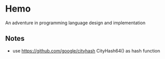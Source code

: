 Hemo
====

An adventure in programming language design and implementation

## Notes

- use https://github.com/google/cityhash CityHash64() as hash function
